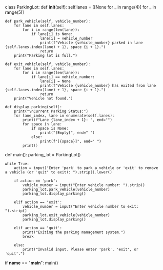 class ParkingLot:
    def __init__(self):
        self.lanes = [[None for _ in range(4)] for _ in range(5)]

    def park_vehicle(self, vehicle_number):
        for lane in self.lanes:
            for i in range(len(lane)):
                if lane[i] is None:
                    lane[i] = vehicle_number
                    print(f"Vehicle {vehicle_number} parked in lane {self.lanes.index(lane) + 1}, space {i + 1}.")
                    return
        print("Parking lot is full.")

    def exit_vehicle(self, vehicle_number):
        for lane in self.lanes:
            for i in range(len(lane)):
                if lane[i] == vehicle_number:
                    lane[i] = None
                    print(f"Vehicle {vehicle_number} has exited from lane {self.lanes.index(lane) + 1}, space {i + 1}.")
                    return
        print("Vehicle not found.")

    def display_parking(self):
        print("\nCurrent Parking Status:")
        for lane_index, lane in enumerate(self.lanes):
            print(f"Lane {lane_index + 1}: ", end="")
            for space in lane:
                if space is None:
                    print("[Empty]", end=" ")
                else:
                    print(f"[{space}]", end=" ")
            print()


def main():
    parking_lot = ParkingLot()

    while True:
        action = input("Enter 'park' to park a vehicle or 'exit' to remove a vehicle (or 'quit' to exit): ").strip().lower()
        
        if action == 'park':
            vehicle_number = input("Enter vehicle number: ").strip()
            parking_lot.park_vehicle(vehicle_number)
            parking_lot.display_parking()
        
        elif action == 'exit':
            vehicle_number = input("Enter vehicle number to exit: ").strip()
            parking_lot.exit_vehicle(vehicle_number)
            parking_lot.display_parking()
        
        elif action == 'quit':
            print("Exiting the parking management system.")
            break
        
        else:
            print("Invalid input. Please enter 'park', 'exit', or 'quit'.")


if __name__ == "__main__":
    main()

